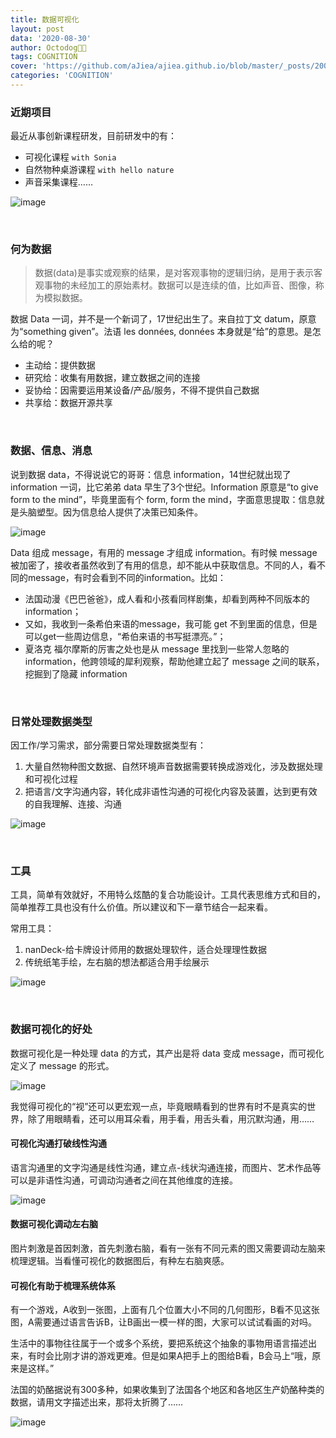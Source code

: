 ```yaml
---
title: 数据可视化
layout: post
data: '2020-08-30'
author: Octodog🐙🐶
tags: COGNITION
cover: 'https://github.com/aJiea/ajiea.github.io/blob/master/_posts/200830/cover.jpg'
categories: 'COGNITION'
---
```


### 近期项目

最近从事创新课程研发，目前研发中的有：
- 可视化课程 ``with Sonia``
- 自然物种桌游课程 ``with hello nature``
- 声音采集课程……


![image](/assets/image/200830/5.jpg)

<br/>

### 何为数据

> 数据(data)是事实或观察的结果，是对客观事物的逻辑归纳，是用于表示客观事物的未经加工的原始素材。数据可以是连续的值，比如声音、图像，称为模拟数据。

数据 Data 一词，并不是一个新词了，17世纪出生了。来自拉丁文 datum，原意为“something given”。法语 les données, données 本身就是“给”的意思。是怎么给的呢？
- 主动给：提供数据
- 研究给：收集有用数据，建立数据之间的连接
- 妥协给：因需要运用某设备/产品/服务，不得不提供自己数据
- 共享给：数据开源共享

<br/>

### 数据、信息、消息

说到数据 data，不得说说它的哥哥：信息 information，14世纪就出现了 information 一词，比它弟弟 data 早生了3个世纪。Information 原意是“to give form to the mind”，毕竟里面有个 form, form the mind，字面意思提取：信息就是头脑塑型。因为信息给人提供了决策已知条件。

![image](/assets/image/200830/2.jpg)

Data 组成 message，有用的 message 才组成 information。有时候 message 被加密了，接收者虽然收到了有用的信息，却不能从中获取信息。不同的人，看不同的message，有时会看到不同的information。比如：
- 法国动漫《巴巴爸爸》，成人看和小孩看同样剧集，却看到两种不同版本的 information；
- 又如，我收到一条希伯来语的message，我可能 get 不到里面的信息，但是可以get一些周边信息，“希伯来语的书写挺漂亮。”；
- 夏洛克 福尔摩斯的厉害之处也是从 message 里找到一些常人忽略的 information，他跨领域的犀利观察，帮助他建立起了 message 之间的联系，挖掘到了隐藏 information

<br/>

### 日常处理数据类型

因工作/学习需求，部分需要日常处理数据类型有：
1. 大量自然物种图文数据、自然环境声音数据需要转换成游戏化，涉及数据处理和可视化过程
2. 把语言/文字沟通内容，转化成非语性沟通的可视化内容及装置，达到更有效的自我理解、连接、沟通

![image](/assets/image/200830/4.jpg)

<br/>

### 工具

工具，简单有效就好，不用特么炫酷的复合功能设计。工具代表思维方式和目的，简单推荐工具也没有什么价值。所以建议和下一章节结合一起来看。

常用工具：
1. nanDeck-给卡牌设计师用的数据处理软件，适合处理理性数据
2. 传统纸笔手绘，左右脑的想法都适合用手绘展示

![image](/assets/image/200830/1.jpg)

<br/>

### 数据可视化的好处

数据可视化是一种处理 data 的方式，其产出是将 data 变成 message，而可视化定义了 message 的形式。

![image](/assets/image/200830/3.jpg)

我觉得可视化的“视”还可以更宏观一点，毕竟眼睛看到的世界有时不是真实的世界，除了用眼睛看，还可以用耳朵看，用手看，用舌头看，用沉默沟通，用……

#### 可视化沟通打破线性沟通

语言沟通里的文字沟通是线性沟通，建立点-线状沟通连接，而图片、艺术作品等可以是非语性沟通，可调动沟通者之间在其他维度的连接。

![image](/assets/image/200830/6.jpg)

#### 数据可视化调动左右脑

图片刺激是首因刺激，首先刺激右脑，看有一张有不同元素的图又需要调动左脑来梳理逻辑。当看懂可视化的数据图后，有种左右脑爽感。

#### 可视化有助于梳理系统体系

有一个游戏，A收到一张图，上面有几个位置大小不同的几何图形，B看不见这张图，A需要通过语言告诉B，让B画出一模一样的图，大家可以试试看画的对吗。

生活中的事物往往属于一个或多个系统，要把系统这个抽象的事物用语言描述出来，有时会比刚才讲的游戏更难。但是如果A把手上的图给B看，B会马上“哦，原来是这样。”

法国的奶酪据说有300多种，如果收集到了法国各个地区和各地区生产奶酪种类的数据，请用文字描述出来，那将太折腾了……

![image](/assets/image/200830/7.jpg)

